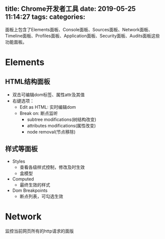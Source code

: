 title: Chrome开发者工具
date: 2019-05-25 11:14:27
tags:
categories:
---

面板上包含了Elements面板、Console面板、Sources面板、Network面板、
Timeline面板、Profiles面板、Application面板、Security面板、Audits面板这些功能面板。

<!-- more -->

# Elements
## HTML结构面板
* 双击可编辑dom标签、属性attr及其值
* 右键选项：
    * Edit as HTML: 实时编辑dom
    * Break on: 断点监听
        * subtree modifications(树结构改变)
        * attributes modifications(属性改变)
        * node removal(节点移除)
## 样式等面板
* Styles
    * 查看各级样式控制，修改及时生效
    * 盒模型
* Computed
    * 最终生效的样式
* Dom Breakpoints
    * 断点列表，可勾选生效
# Network
监控当前网页所有的http请求的面版